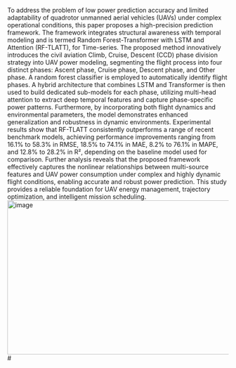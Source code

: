 To address the problem of low power prediction accuracy and limited adaptability of quadrotor unmanned aerial vehicles (UAVs) under complex operational conditions, this paper proposes a high-precision prediction framework. The framework integrates structural awareness with temporal modeling and is termed Random Forest-Transformer with LSTM and Attention (RF-TLATT), for Time-series. The proposed method innovatively introduces the civil aviation Climb, Cruise, Descent (CCD) phase division strategy into UAV power modeling, segmenting the flight process into four distinct phases: Ascent phase, Cruise phase, Descent phase, and Other phase. A random forest classifier is employed to automatically identify flight phases. A hybrid architecture that combines LSTM and Transformer is then used to build dedicated sub-models for each phase, utilizing multi-head attention to extract deep temporal features and capture phase-specific power patterns. Furthermore, by incorporating both flight dynamics and environmental parameters, the model demonstrates enhanced generalization and robustness in dynamic environments. Experimental results show that RF-TLATT consistently outperforms a range of recent benchmark models, achieving performance improvements ranging from 16.1% to 58.3% in RMSE, 18.5% to 74.1% in MAE, 8.2% to 76.1% in MAPE, and 12.8% to 28.2% in R², depending on the baseline model used for comparison. Further analysis reveals that the proposed framework effectively captures the nonlinear relationships between multi-source features and UAV power consumption under complex and highly dynamic flight conditions, enabling accurate and robust power prediction. This study provides a reliable foundation for UAV energy management, trajectory optimization, and intelligent mission scheduling.
<img width="583" height="351" alt="image" src="https://github.com/user-attachments/assets/b32279ba-0058-4584-8f7f-ed26318a61bc" />#
